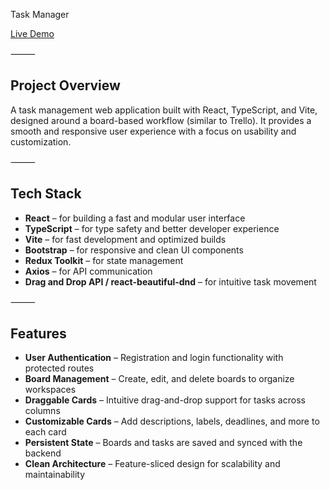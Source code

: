 Task Manager

[Live Demo](https://matteblacck.github.io/REACT-task-manager/)

⸻
## **Project Overview**

A task management web application built with React, TypeScript, and Vite, designed around a board-based workflow (similar to Trello). It provides a smooth and responsive user experience with a focus on usability and customization.

⸻

## **Tech Stack**

- **React** – for building a fast and modular user interface  
- **TypeScript** – for type safety and better developer experience  
- **Vite** – for fast development and optimized builds  
- **Bootstrap** – for responsive and clean UI components  
- **Redux Toolkit** – for state management  
- **Axios** – for API communication  
- **Drag and Drop API / react-beautiful-dnd** – for intuitive task movement  

⸻

## **Features**

  
- **User Authentication** – Registration and login functionality with protected routes  
- **Board Management** – Create, edit, and delete boards to organize workspaces  
- **Draggable Cards** – Intuitive drag-and-drop support for tasks across columns  
- **Customizable Cards** – Add descriptions, labels, deadlines, and more to each card  
- **Persistent State** – Boards and tasks are saved and synced with the backend  
- **Clean Architecture** – Feature-sliced design for scalability and maintainability  
